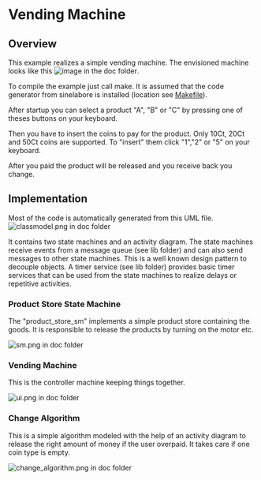 <h1>Vending Machine</h1>
<h2>Overview</h2>

This example realizes a simple vending machine. The envisioned machine looks like this ![image in the doc folder](doc/vending.png).

To compile the example just call make. It is assumed that the code generator from sinelabore is installed (location see [Makefile](Makefile)).

After startup you can select a product "A", "B" or "C" by pressing one of theses buttons on your keyboard.

Then you have to insert the coins to pay for the product. Only 10Ct, 20Ct and 50Ct coins are supported. To "insert" them click "1","2" or "5" on your keyboard.

After you paid the product will be released and you receive back you change.

<h2>Implementation</h2>

Most of the code is automatically generated from this UML file. ![classmodel.png in doc folder](doc/classmodel.png) 

It contains two state machines and an activity diagram. The state machines receive events from a message queue (see lib folder) and can also send messages to other state machines. This is a well known design pattern to decouple objects. A timer service (see lib folder) provides basic timer services that can be used from the state machines to realize delays or repetitive activities.


<h3> Product Store State Machine</h3>

The "product_store_sm" implements a simple product store containing the goods. It is responsible to release the products by turning on the motor etc.

![sm.png in doc folder](doc/sm.png)

<h3> Vending Machine</h3>
This is the controller machine keeping things together.

![ui.png in doc folder](doc/ui.png)

<h3> Change Algorithm</h3>
This is a simple algorithm modeled with the help of an activity diagram to release the right amount of money if the user overpaid. It takes care if one coin type is empty.

![change_algorithm.png in doc folder](doc/change_algorithm.png)

